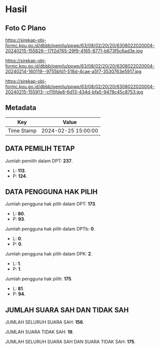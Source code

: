 # Hasil

## Foto C Plano

https://sirekap-obj-formc.kpu.go.id/dbbb/pemilu/ppwp/63/08/02/20/20/6308022020004-20240215-155826--17f2d765-29f9-4165-8771-b673f5c6ad3e.jpg

https://sirekap-obj-formc.kpu.go.id/dbbb/pemilu/ppwp/63/08/02/20/20/6308022020004-20240214-160119--9755bfd1-518d-4cae-a5f7-3530763e5917.jpg

https://sirekap-obj-formc.kpu.go.id/dbbb/pemilu/ppwp/63/08/02/20/20/6308022020004-20240215-155913--cf15fde8-6d13-434d-bfa5-9478c45c8753.jpg


## Metadata

| Key        | Value               |
| ---------- | ------------------- |
| Time Stamp | 2024-02-25 15:00:00 |


## DATA PEMILIH TETAP

Jumlah pemilih dalam DPT: **237**.
 * L: **113**.
 * P: **124**.

## DATA PENGGUNA HAK PILIH

Jumlah pengguna hak pilih dalam DPT: **173**.
 * L: **80**.
 * P: **93**.

Jumlah pengguna hak pilih dalam DPTb: **0**.
 * L: **0**.
 * P: **0**.

Jumlah pengguna hak pilih dalam DPK: **2**.
 * L: **1**.
 * P: **1**.

Jumlah pengguna hak pilih: **175**.
 * L: **81**.
 * P: **94**.

## JUMLAH SUARA SAH DAN TIDAK SAH

JUMLAH SELURUH SUARA SAH: **156**.

JUMLAH SUARA TIDAK SAH: **19**.

JUMLAH SELURUH SUARA SAH DAN SUARA TIDAK SAH: **175**.


